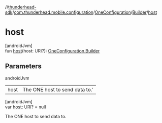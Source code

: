 //[thunderhead-sdk](../../../../index.md)/[com.thunderhead.mobile.configuration](../../index.md)/[OneConfiguration](../index.md)/[Builder](index.md)/[host](host.md)

# host

[androidJvm]\
fun [host](host.md)(host: URI?): [OneConfiguration.Builder](index.md)

## Parameters

androidJvm

| | |
|---|---|
| host | The ONE host to send data to.' |

[androidJvm]\
var [host](host.md): URI? = null

The ONE host to send data to.
